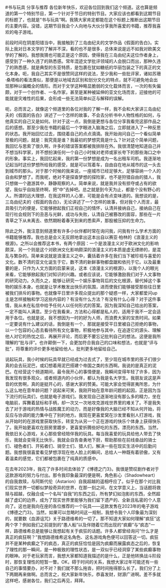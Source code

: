 #书与玩具 分享与推荐
各位新年快乐，欢迎各位回到我们这个频道。这也算是频道的第一个特别节目，第一个针对于节日的特别节目。大家应该也都看到这期节目的标题了，也就是“书与玩具”啊。我猜大家肯定都能在这个标题上推断出这期节目的主要内容。没错，这期节目我会个人向地与大伙分享我所喜爱的书籍，推荐我喜欢的电子游戏。

前段时间在阴差阳错当中，我接触到了三岛由纪夫的文学作品《假面的告白》。实际上我对日本文学的了解并不深，看的也不是很多，总体来说是远不如我对欧美文学的了解的。我想我猜也可能正是这个原因，使得我在三岛由纪夫这位作者身上，感受到了一种久违了的熟悉感。常年混迹文学批评领域的人会脱口而出，那种久违了的熟悉感，就是典型的东亚特质，是包裹在犹如糖纸的华丽包装之下的真正的文化本身。呃，我自己其实不是很赞同这样的说法，至少我和一些批评家，诸如苏珊·桑塔格的看法类似，那便是以地域去区别和划分文化的特点，就不可避免地会出现那种以偏概全的情形。而对于文学这种略显脆弱的文化载体而言，一次的有失偏颇，对于一个创作者、一名作家，甚至是某种被延伸的亚文化场而言，迎接他的可能就是灾难性的后果，会形成一些无法简单纠正与解释的误解。

呃，总而言之，就像这个频道里的各位对我的了解一样，我不会和大家讲三岛由纪夫的《假面的告白》讲述了一个怎样的故事，不会去分析书中人物性格的如何，与他真实的自己又是如何。针对于这一点，我倒是更想与各位分享我看完这部作品之后的感想。那至少我在书籍的最后一个字眼进入脑海之后，立即就进入了一种反思的状态。我开始回忆过去，围绕着自己的点点滴滴。我开始询问自己一个看似简单至极的问题，就是：我究竟是谁？我最初的梦想究竟是什么？针对这个简单问题，我回忆与思索了很久啊，许多的错误答案都被我排除在外。我很清楚地知道自己并不想当科学家，并不想扮演任何一个自己小时候对老师或家长夸下的那些海口之中的形象。事实上，我回忆起来，我的第一份梦想是成为一名出租车司机。我逐渐地记起当时这份梦想所给我的感受，就是可以驾着车，自由自在地从城市的这一头去到城市的那头。对于那个时候的我来说，一座城市已经足够大，足够容纳一个人的自由和梦想了。而我呢，绝对不是探查梦想的探险家，也不是狩猎自由的猎人，我只想做一个遨游其中，静静观察的人。简单来说，就是我并没有掠夺或占有的欲望，我似乎自始至终啊，把“中”去掉吧。总之就是到今天为止，都是个没有野心的人。所谓的远大理想，在我这样的人心里，可能是会有点变味道的。我想说的是，三岛由纪夫的《假面的告白》，无论讲述了一个怎样的故事，但对我个人而言，最具吸引力的便是，它能够掀起我们正视自己的情怀，认清并接纳自己，接纳自己在现行社会规则下的丑恶与光鲜，成功与失败，认清自己被篡改的面容，那些在一片青草之下从未离去、依然期盼着春天到来的悉索声，那股被压抑的生命力。

除此之外，我注意到频道里有许多小伙伴都时常在询问我，问我有什么学术方面的书籍能够推荐。我也总是会义无反顾地拿出这本出自以赛亚·柏林的《浪漫主义的根源》。之所以会推荐这本书，有两个原因：一个是浪漫主义对于欧洲文化的影响颇深，另一个则是这个对欧洲文化影响颇深的浪漫主义的本质是虚无缥缈的，是混乱与繁杂的。简单来说就是浪漫主义之中，囊括着许多在我们当下被珍视与喜爱的文化。数不清的亚文化诞生于它，数不清的新鲜事物都盘踞和依托于它。以及最重要的是，只作为人文方面的启蒙来说，这本《浪漫主义的根源》，以我个人的眼光来看，它能够掀起我们对知识的兴趣。或者应该说，它能够激励我们对于人文事物的研究动力。久而久之，能够让研究一个娱乐事物背后的文化根源，替代掉这个事物的娱乐本身。也就是让学术散发出快乐的氛围，进而使我们能够接受那些往日里被我们排斥的事物。也就像平日里许多观众提出的那个疑惑一样，大家都爱问up主是怎样接触和学习这些内容的？有没有什么方法？有没有什么心得？对于这件事情，我从未在私信中给予任何人以任何形式的答案。因为我深知自己给出的答案，一定不能叫人满意。至少在我看来，方法和心得都是私人的，适用于我不一定会适用于各位。也就是说，我不想因为一时的好为人师，而浪费大家的宝贵时间。如果一定要说有什么建议的话，我倒是有一个，那就是接受平日里被自己拒绝的事物，以一个包容的心态去看待所有文化事物，积极地参与其中，在追逐它的源头、理解他人对它的热忱之后，再展开评论，而后更不要忘记批判自己的想法。这便是我所理解的“批与评”。也许颠倒一下，会更加符合我自己的口味和想法，也就是“评与批”，将尊重的评价更多地留给他人，批判更多地留给自己。

说起玩具，我小时候的玩具早就已经成为过去式了，至少现在城市里的孩子们很少真的会去玩泥巴，或幻想着用泥巴搭建个帝国之类的东西啊。我说的是真正的泥巴。在经营这个频道期间，最令我开心的事情便是，我瞬间变得年轻了许多，因为我发现有很多观众，或者频道内的小伙伴，都认为我是名大学生。我朋友说这是声音的优势啊，真的是挺开心的，感谢大家的赞美。可能大家会觉得匪夷所思，为什么这么地在意年龄问题？说起来可笑，我刚开始在意年龄问题的起因，正是因为当下流行的玩具们，也就是电子游戏们。我发现自己逐渐地没有那么多的精力，坐在电脑前，挥舞着鼠标和手柄，却一次又一次地攻克游戏世界里的难关了。不是我失去了对于游戏的热情与战胜魔王的动力，而是好像我的大脑已经不知从何开始，将反应与协调的能力集中在了别的地方。我现在更喜爱窝在沙发里看别人打游戏，我从开始时的在游戏里获取快乐，转变为从另一个正在游戏的快乐个体身上获得快乐了。我开始更喜欢在厨房里踱步，更喜爱折腾些好吃的东西，漂亮的东西。当然，我依旧关心游戏，关心那些曾经陪伴我的玩具。每当我喜爱的玩具给他人带去了快乐，我就会变得无比快乐，我就会自告奋勇地下厨，帮助那些在前线奋战的骑士们、褪色者们、开拓者们、骑空士们、猎人们，解决一些在现实生活中的后勤问题。我想我很喜爱看见梦想浮现在他人脸上的瞬间，总给人一种既有着骄傲，又有着温柔的感觉，它们都被包裹在了纯真的质感中。

在去年2023年，我花了许多时间去体验了《博德之门3》。我很是赞叹剧作者对于这款游戏的努力与付出。那令我印象最深的便是啊，角色影心（Shadowheart）的自我救赎，与阿斯代伦（Astarion）自我超越的遥相呼应了。似乎在那个对比我们现实世界一切都似梦般奇异的世界，在那一刻之间，在文学意义上，当话题将救赎与超越，仅融合成一个名叫“自我”的东西之后，所有梦幻如泡影的东西，全然超越了虚幻的边界，成为了现实世界里能够为我们留下遗产的、全新且私密的个人意向了。这也是我向在座的各位推荐的一个玩具——这款发售在2023年的电子游戏《博德之门3》。当然，如果可以忽略时间这一规制，我想令我个人印象最为深刻的，就要数《血源诅咒》关于路德维希的一切了。那不知道大家如何理解“疯狂”这两个字？例如我们之前提到的“愚人船”以及伴随着它而出现的“疯癫”与“疯态”一样，路德维希总是能够让我想起有关于疯狂的话题。许多人都曾经询问“什么才是真正的疯狂啊？”我想路德维希这名角色、这名游戏角色便可以回答这一切。疯狂并不是某种疯癫之下的疯态，真正的疯狂恰恰是因为疯癫而展露疯态之后的，恢复了理性的那一瞬间，是一种极致的理性状态，是一双似乎已经洞穿了某些疯癫事物的眼神。对于老玩家而言，我想大家都知道我描述的是什么，正是他转换战斗阶段时，那恢复理性的短暂一瞥。OK，碍于时间的关系，我想大家过年可能还有一些自己的事情要办，对不对？我们就不那么拖沓，把时间拖得那么长了。我们分了上下两期再来做啊。总而言之，祝大家新年快乐，恭喜发财，财源广进啊。差不多就这样吧，感谢各位，我们之后再见，拜拜。